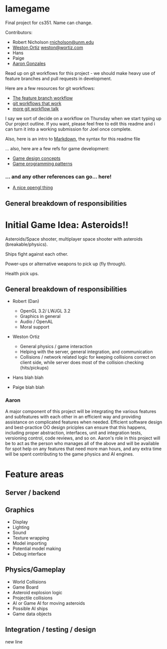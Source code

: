 lamegame
========

Final project for cs351. Name can change.

Contributors:
* Robert Nicholson rnicholson@unm.edu
* [Weston Ortiz](https://github.com/wortiz) weston@wortiz.com
* Hans
* Paige
* [Aaron Gonzales](http://github.com/xysmas)


Read up on git workflows for this project - we should make heavy use of feature
branches and pull requests in development.

Here are a few resources for git workflows:

* [The feature branch workflow](https://www.atlassian.com/git/tutorials/comparing-workflows/feature-branch-workflow)
* [git workflows that work](http://blog.endpoint.com/2014/05/git-workflows-that-work.html)
* [more git workflow talk](http://www.joslynesser.com/blog/archives/2010/09/06/git-workflow-for-small-teams/)

I say we sort of decide on a workflow on Thursday when we start typing up
Our project outline. If you want, please feel free to edit this readme and i
can turn it into a working submission for Joel once complete.

Also, here is an intro to [Markdown](http://daringfireball.net/projects/markdown/syntax),
the syntax for this readme file

... also, here are a few refs for game development:

* [Game design concepts](https://learn.canvas.net/courses/3)
* [Game programming patterns](http://gameprogrammingpatterns.com/contents.html)


### ... and any other references can go... here!
* [A nice opengl thing](https://github.com/Fluttershy/rin.java)

## General breakdown of responsibilities 
# Initial Game Idea: Asteroids!!

Asteroids/Space shooter, multiplayer space shooter with asteroids (breakable/physics).

Ships fight against each other.

Power-ups or alternative weapons to pick up (fly through).

Health pick ups.

## General breakdown of responsibilities

* Robert (Dan)
  * OpenGL 3.2/ LWJGL 3.2 
  * Graphics in general
  * Audio / OpenAL
  * Moral support

* Weston Ortiz
  * General physics / game interaction
  * Helping with the server, general integration, and communication
  * Collisions / network related logic for keeping collisions correct on client side, while server does most of the collision checking (hits/pickups)

* Hans
  blah blah

* Paige
  blah blah



### Aaron
A major component of this project will be integrating the various features and
subfeatures with each other in an efficient way and providing assistance on
complicated features when needed. Efficient software design and best-practice
OO design priciples can ensure that this happens, including proper abstraction,
interfaces, unit and integration tests, versioning control, code reviews,
and so on. Aaron's role in this project will be to act as the person who
manages all of the above and will be available for spot help on any features
that need more man hours, and any extra time will be spent contributing to
the game physics and AI engines.  
   




# Feature areas
## Server / backend

##  Graphics
* Display
* Lighting
* Sound
* Texture wrapping
* Model importing
* Potential model making
* Debug interface

##  Physics/Gameplay
* World Collisions
* Game Board
* Asteroid explosion logic
* Projectile collisions
* AI or Game AI for moving asteroids
* Possible AI ships
* Game data objects

## Integration / testing / design

new line

